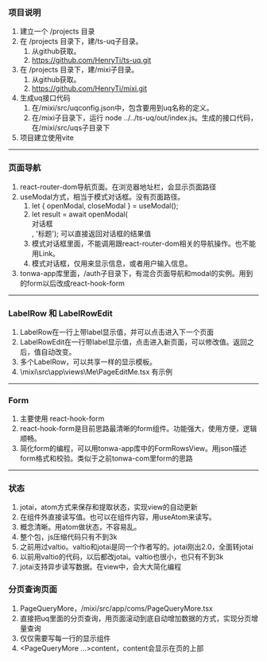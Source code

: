 ### 项目说明
1. 建立一个 /projects 目录
2. 在 /projects 目录下，建/ts-uq子目录。
    1. 从github获取。
    2. https://github.com/HenryTi/ts-uq.git
3. 在 /projects 目录下，建/mixi子目录。
    1. 从github获取。
    2. https://github.com/HenryTi/mixi.git
4. 生成uq接口代码
    1. 在/mixi/src/uqconfig.json中，包含要用到uq名称的定义。
    2. 在/mixi子目录下，运行 node ../../ts-uq/out/index.js。生成的接口代码，在/mixi/src/uqs子目录下
5. 项目建立使用vite
---

### 页面导航
1. react-router-dom导航页面。在浏览器地址栏，会显示页面路径
2. useModal方式，相当于模式对话框。没有页面路径。
    1. let { openModal, closeModal } = useModal();
    2. let result = await openModal(<div>对话框</div>, '标题'); 可以直接返回对话框的结果值
    3. 模式对话框里面，不能调用跟react-router-dom相关的导航操作。也不能用Link。
    4. 模式对话框，仅用来显示信息，或者用户输入信息。
3. tonwa-app库里面，/auth子目录下，有混合页面导航和modal的实例。用到的form以后改成react-hook-form
---

### LabelRow 和 LabelRowEdit
1. LabelRow在一行上带label显示值，并可以点击进入下一个页面
2. LabelRowEdit在一行带label显示值，点击进入新页面，可以修改值。返回之后，值自动改变。
3. 多个LabelRow，可以共享一样的显示模板。
4. \mixi\src\app\views\Me\PageEditMe.tsx 有示例
---

### Form
1. 主要使用 react-hook-form
2. react-hook-form是目前思路最清晰的form组件。功能强大，使用方便，逻辑顺畅。
3. 简化form的编程，可以用tonwa-app库中的FormRowsView。用json描述form格式和校验。类似于之前tonwa-com里form的思路
---

### 状态
1. jotai，atom方式来保存和提取状态，实现view的自动更新
2. 在组件外直接读写值。也可以在组件内容，用useAtom来读写。
3. 概念清晰。用atom做状态，不容易乱。
4. 整个包，js压缩代码只有不到3k
5. 之前用过valtio。valtio和jotai是同一个作者写的。jotai刚出2.0，全面转jotai
6. 以前用valtio的代码，以后都改jotai。valtio也很小，也只有不到3k
7. jotai支持异步读写数据。在view中，会大大简化编程

### 分页查询页面
1. PageQueryMore，/mixi/src/app/coms/PageQueryMore.tsx
2. 直接把uq里面的分页查询，用页面滚动到底自动增加数据的方式，实现分页增量查询
3. 仅仅需要写每一行的显示组件
4. <PageQueryMore ...>content</PageQueryMore>，content会显示在页的上部
